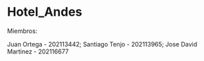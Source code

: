 # Hotel_Andes

Miembros: 

Juan Ortega - 202113442;
Santiago Tenjo - 202113965;
Jose David Martinez - 202116677

